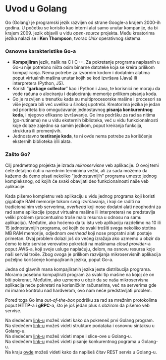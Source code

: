 # Uvod u Golang

Go (Golang) je programski jezik razvijen od strane Google-a krajem 2000-ih godina. U početku se koristio kao interni alat samo unutar kompanije, da bi krajem 2009. jezik objavili u vidu _open-source_ projekta. Među kreatorima jezika nalazi se i **Ken Thompson**, tvorac _Unix_ operativnog sistema. 

### Osnovne karakteristike Go-a

- **Kompajliran** jezik, nalik na C i C++. Za pokretanje programa napisanih u Go-u nije potrebno ništa osim binarne datoteke koja se kreira prilikom kompajliranja. Nema potrebe za izvornim kodom i dodatnim alatima poput virtualnih mašina unutar kojih se kod izvršava (Java) ili interpretera (Python, JS).
- Koristi “**garbage collector**” kao i Python i Java, te korisnici ne moraju da vode računa o alociranju i dealociranju memorije prilikom pisanja koda.
- Go je razvijen u trenutku kada su multiprocesorske mašine i procesori sa više jezgara bili već uveliko u širokoj upotrebi. Kreatorima jezika je jedan od prioriteta bio omogućavanje jednostavnog **pisanja konkurentnog koda**, i njegovo efikasno izvršavanje. Go ima podršku za rad sa nitima (go-rutinama) ne u vidu eksternih biblioteka, već u vidu funkcionalnosti koje dolaze zajedno sa samim jezikom, poput kreiranja funkcija, struktura ili promenjivih.
- Jednostavno **testiranje koda**, te ni ovde nema potrebe za korišćenje eksternih biblioteka i/ili alata.

### Zašto Go?

Cilj predmetnog projekta je izrada _mikroservisne_ veb aplikacije. O ovoj temi ćete detaljno čuti u narednim terminima vežbi, ali za sada možemo da kažemo da ćemo pisati nekoliko "jednostavnijih" programa umesto jednog kompleksnog, od kojih će svaki obavljati deo funkcionalnosti naše veb aplikacije. 

Kada pišemo kompletnu veb aplikaciju u vidu jednog programa koji koristi gigabajte RAM memorije tokom svog izvršavanja, i koji će raditi na tradicionalnim veb serverima, _overhead_ koji nose dodatni alati neophodni za rad same aplikacije (poput virtualne mašine ili interpretera) ne predstavlja veliki problem (procentualno troše malo resursa u odnosu na samu aplikaciju). Međutim, ako hoćemo da tu istu veb aplikaciju razdelimo na 10 ili 15 jednostavnijih programa, od kojih će svaki trošiti svega nekoliko stotina MB RAM memorije, odjednom _overhead_ koji nose propratni alati postaje primetan. Ovaj problem dolazi još do većeg izražaja ako uzmemo u obzir da ćemo te iste servise verovatno pokretati na mašinama _cloud provider_-a poput AWS-a, koji svoje usluge naplaćuju, delom, na osnovu resursa koje naši servisi troše. Zbog ovoga je prilikom razvijanja mikroservisnih aplikacija poželjno korišćenje kompajliranih jezika, poput Go-a.

Jedna od glavnih mana kompajliranih jezika jeste distribucija programa. Moramo posebno kompajlirati program za svaki tip mašine na kojoj će on biti pokrenut. Međutim, ako uzmemo u obzir da se naša mikroservisna aplikacija neće pokretati na korisničkim računarima, već na serverima gde mi imamo kontrolu nad hardverom, ovo nam neće predstavljati problem.

Pored toga Go ima _out-of-the-box_ podršku za rad sa mrežnim protokolima poput **HTTP**-a i **gRPC**-a, što je još jedan plus s obzirom da pišemo veb servise.

Na sledećem <a href='https://github.com/lukaDoric/SOA/blob/main/S1/Golang/prviProgram.md'>link-u</a> možeš videti kako da pokreneš prvi Golang program.  
Na sledećem <a href='https://github.com/lukaDoric/SOA/blob/main/S1/Golang/strukturePodataka.md'>link-u</a> možeš videti strukture podataka i osnovnu sintaksu u Golang-u.  
Na sledećem <a href='https://github.com/lukaDoric/SOA/blob/main/S1/Golang/slice.md'>link-u</a> možeš videti mape i slice-ove u Golang-u.  
Na sledećem <a href='https://github.com/lukaDoric/SOA/blob/main/S1/Golang/konkurentni.md'>link-u</a> možeš videti pisanje konkurentnog pograma u Golang-u.  
Na kraju <a href='https://github.com/lukaDoric/SOA/blob/main/S1/Golang/rest.md'>ovde</a> možeš videti kako da napišeš čitav REST servis u Golang-u.  
